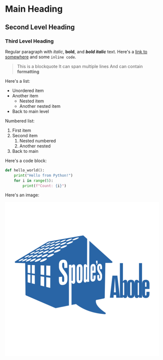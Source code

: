 # Main Heading
## Second Level Heading
### Third Level Heading

Regular paragraph with *italic*, **bold**, and ***bold italic*** text. Here's a [link to somewhere](#) and some `inline code`.

> This is a blockquote
> It can span multiple lines
> And can contain **formatting**

Here's a list:
* Unordered item
* Another item
  * Nested item
  * Another nested item
* Back to main level

Numbered list:
1. First item
2. Second item
   1. Nested numbered
   2. Another nested
3. Back to main

Here's a code block:
```python
def hello_world():
    print("Hello from Python!")
    for i in range(5):
        print(f"Count: {i}")
```

Here's an image:

![Logo Test](assets/img/Logo-White-Background-Circle-4K.png)